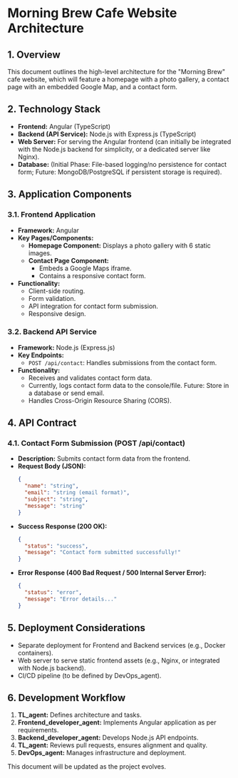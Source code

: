 # Morning Brew Cafe Website Architecture

## 1. Overview

This document outlines the high-level architecture for the "Morning Brew" cafe website, which will feature a homepage with a photo gallery, a contact page with an embedded Google Map, and a contact form.

## 2. Technology Stack

*   **Frontend:** Angular (TypeScript)
*   **Backend (API Service):** Node.js with Express.js (TypeScript)
*   **Web Server:** For serving the Angular frontend (can initially be integrated with the Node.js backend for simplicity, or a dedicated server like Nginx).
*   **Database:** (Initial Phase: File-based logging/no persistence for contact form; Future: MongoDB/PostgreSQL if persistent storage is required).

## 3. Application Components

### 3.1. Frontend Application

*   **Framework:** Angular
*   **Key Pages/Components:**
    *   **Homepage Component:** Displays a photo gallery with 6 static images.
    *   **Contact Page Component:** 
        *   Embeds a Google Maps iframe.
        *   Contains a responsive contact form.
*   **Functionality:**
    *   Client-side routing.
    *   Form validation.
    *   API integration for contact form submission.
    *   Responsive design.

### 3.2. Backend API Service

*   **Framework:** Node.js (Express.js)
*   **Key Endpoints:**
    *   `POST /api/contact`: Handles submissions from the contact form.
*   **Functionality:**
    *   Receives and validates contact form data.
    *   Currently, logs contact form data to the console/file. Future: Store in a database or send email.
    *   Handles Cross-Origin Resource Sharing (CORS).

## 4. API Contract

### 4.1. Contact Form Submission (POST /api/contact)

*   **Description:** Submits contact form data from the frontend.
*   **Request Body (JSON):**
    ```json
    {
      "name": "string",
      "email": "string (email format)",
      "subject": "string",
      "message": "string"
    }
    ```
*   **Success Response (200 OK):**
    ```json
    {
      "status": "success",
      "message": "Contact form submitted successfully!"
    }
    ```
*   **Error Response (400 Bad Request / 500 Internal Server Error):**
    ```json
    {
      "status": "error",
      "message": "Error details..."
    }
    ```

## 5. Deployment Considerations

*   Separate deployment for Frontend and Backend services (e.g., Docker containers).
*   Web server to serve static frontend assets (e.g., Nginx, or integrated with Node.js backend).
*   CI/CD pipeline (to be defined by DevOps_agent).

## 6. Development Workflow

1.  **TL_agent:** Defines architecture and tasks.
2.  **Frontend_developer_agent:** Implements Angular application as per requirements.
3.  **Backend_developer_agent:** Develops Node.js API endpoints.
4.  **TL_agent:** Reviews pull requests, ensures alignment and quality.
5.  **DevOps_agent:** Manages infrastructure and deployment. 

This document will be updated as the project evolves.

